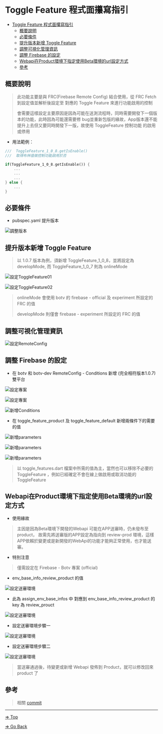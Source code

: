 # Toggle Feature 程式面攥寫指引

- [Toggle Feature 程式面攥寫指引](#toggle-feature-程式面攥寫指引)
  - [概要說明](#概要說明)
  - [必要條件](#必要條件)
  - [提升版本新增 Toggle Feature](#提升版本新增-toggle-feature)
  - [調整可視化管理資訊](#調整可視化管理資訊)
  - [調整 Firebase 的設定](#調整-firebase-的設定)
  - [Webapi在Product環境下指定使用Beta環境的url設定方式](#webapi在product環境下指定使用beta環境的url設定方式)
  - [參考](#參考)

## 概要說明

> 此功能主要是與 FRC(Firebase Remote Config) 結合使用，從 FRC Fetch到設定值並解析後設定至
> 對應的 Toggle Feature 來進行功能啟用的控制
>
> 會需要這樣設定主要原因是因為可能在送測流程時，同時需要開發下一個版本的功能，此時因為可能還需要修
> bug並重新包版的緣故，App版本還不能提升上去但又要同時開發下一版，故使用 ToggleFeature 控制功能
> 的啟用或停用
>

- 用法範例：

``` dart
///  ToggleFeature_1_0_8.getIsEnable() 
///  取得布林值做控制功能啟用於否

if(ToggleFeature_1_0_8.getIsEnable()) {
    ...
    ...
    ...
} else {
    ...
}
```

## 必要條件

- pubspec.yaml 提升版本

![調整版本](./image/setting_toggle_feature_001.png)

## 提升版本新增 Toggle Feature

> 以 1.0.7 版本為例，須新增 ToggleFeature_1_0_8，並將設定為 developMode,
> 而 ToggleFeature_1_0_7 則為 onlineMode

![設定ToggleFeature01](./image/setting_toggle_feature_002.png)

![設定ToggleFeature02](./image/setting_toggle_feature_003.png)

> onlineMode 會使用 botv 的 firebase - official 及 experiment 所設定的 FRC 的值
>
> developMode 則僅會 firebase - experiment 所設定的 FRC 的值

## 調整可視化管理資訊

![設定RemoteConfig](./image/setting_toggle_feature_004.png)

## 調整 Firebase 的設定

- 在 botv 和 botv-dev RemoteConfig -  Conditions 新增 (完全相符版本1.0.7) 雙平台

![設定專案](./image/setting_toggle_feature_009.png)

![設定專案](./image/setting_toggle_feature_010.png)

![新增Conditions](./image/setting_toggle_feature_005.png)

- 在 toggle_feature_product 及 toggle_feature_default 新增兩條件下的需要的值

![新增parameters](./image/setting_toggle_feature_008.png)

![新增parameters](./image/setting_toggle_feature_006.png)

![新增parameters](./image/setting_toggle_feature_007.png)

> 以 toggle_features.dart 檔案中所需的值為主，當然也可以移除不必要的 ToggleFeature
> ，例如已經確定不會在線上做啟用或取消功能的 ToggleFeature

## Webapi在Product環境下指定使用Beta環境的url設定方式

- 使用緣故

> 主因是因為Beta環境下開發的Webapi 可能在APP送審時，仍未發布至product，
> 故需先將送審版的APP設定為指向到 review-prod 環境，這樣APP依賴於變更或是新開發的WebApi的功能才能夠正常使用，也才能送審。

- 特別注意

> 僅需設定在 Firebase - Botv 專案 (official)

- env_base_info_review_product 的值

![設定送審環境](./image/setting_toggle_feature_012.png)

- 此為 assign_env_base_infos 中 對應到 env_base_info_review_product 的 key 為 review_prouct

![設定送審環境](./image/setting_toggle_feature_011.png)

- 設定送審環境步驟一

![設定送審環境](./image/setting_toggle_feature_013.png)

- 設定送審環境步驟二

![設定送審環境](./image/setting_toggle_feature_014.png)

> 當送審通過後，待變更或新增 Webapi 發佈到 Product，就可以修改回來 product 了

## 參考

> 相關 [commit](https://gitlab.com/yd_app/product/botv_app/-/commit/ee7c5f42ff20e73ad74f6ec6b34754d7f038e52e)

---

[=> Top](#toggle-feature-程式面攥寫指引)

[=> Go Back](../README.md)